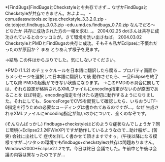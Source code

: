 *[FindBugs]FindBugsとCheckstyleとを共存できず…
なぜかFindBugsとCheckstyleが共存できません。およよ…。
-com.atlassw.tools.eclipse.checkstyle_3.3.2.0.zip
-de.tobject.findbugs_0.0.3.zip
-edu.umd.cs.findbugs_0.7.0.zip
なんでだろ～ どなたか 共存に成功された方の一報を求む…。
2004.02.25 dotさんは共存に成功されているとのツッコミが。さて環境を洗い出さねば。
2004.03.02 CheckstyleとPMDとFindBugsの共存に成功。そもそも私がEclipseに不慣れだったのが原因か？ まあ とりあえず様子を見ます。

→結局 この件はからぶりでした。気にしないでください。

*PMD (1.1.2) のチェックルールを日本語に翻訳したら腐る…
プロパティ画面からメッセージを選択して日本語に翻訳して後 動作させたら、一旦Eclipseを終了して以降 PMDの起動ができない状態になります。
→このPMDの不具合に関しては、それら設定が格納されるXMLファイルにencoding指定がないのが原因であることを ほぼ特定。encoding指定を付けたら適切に動作するようになりました。それにしても、SourceForgeでCVSを閲覧して確認したら、いちおうUTF-8指定を行うための必要なコーディングは書かれてあるのですが…。なぜ 生成されるXMLファイルにencoding指定が無いのかについて、全くのなぞです。

(そんなんばっかし)
findbugs+checkstyleはどのような症状なんでしょうか？同じ環境(+Eclipse2.1.2@WinXP)ですが動作しているようなので…助け船が… (苦笑) 会社に出社して 症状を詳しく書かせて頂きますですぅ。(午後以降になる模様ですが…)ワタシの環境でもfindbugs+checkstyleの共存は問題ありません。Windows2000+Eclipse2.1.2です。今日は終日 会議でした。午前中と午後は会議の内容は異なったのですが…
